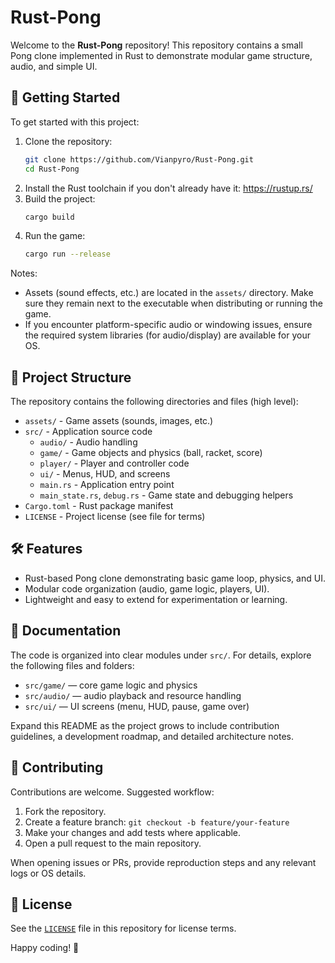 # Rust-Pong

Welcome to the **Rust-Pong** repository! This repository contains a small Pong clone implemented in Rust to demonstrate modular game structure, audio, and simple UI.

## 🚀 Getting Started

To get started with this project:

1. Clone the repository:
    ```bash
    git clone https://github.com/Vianpyro/Rust-Pong.git
    cd Rust-Pong
    ```
2. Install the Rust toolchain if you don't already have it: https://rustup.rs/
3. Build the project:
    ```bash
    cargo build
    ```
4. Run the game:
    ```bash
    cargo run --release
    ```

Notes:
- Assets (sound effects, etc.) are located in the `assets/` directory. Make sure they remain next to the executable when distributing or running the game.
- If you encounter platform-specific audio or windowing issues, ensure the required system libraries (for audio/display) are available for your OS.

## 📁 Project Structure

The repository contains the following directories and files (high level):

- `assets/` - Game assets (sounds, images, etc.)
- `src/` - Application source code
    - `audio/` - Audio handling
    - `game/` - Game objects and physics (ball, racket, score)
    - `player/` - Player and controller code
    - `ui/` - Menus, HUD, and screens
    - `main.rs` - Application entry point
    - `main_state.rs`, `debug.rs` - Game state and debugging helpers
- `Cargo.toml` - Rust package manifest
- `LICENSE` - Project license (see file for terms)

## 🛠 Features

- Rust-based Pong clone demonstrating basic game loop, physics, and UI.
- Modular code organization (audio, game logic, players, UI).
- Lightweight and easy to extend for experimentation or learning.

## 📖 Documentation

The code is organized into clear modules under `src/`. For details, explore the following files and folders:
- `src/game/` — core game logic and physics
- `src/audio/` — audio playback and resource handling
- `src/ui/` — UI screens (menu, HUD, pause, game over)

Expand this README as the project grows to include contribution guidelines, a development roadmap, and detailed architecture notes.

## 🤝 Contributing

Contributions are welcome. Suggested workflow:
1. Fork the repository.
2. Create a feature branch: `git checkout -b feature/your-feature`
3. Make your changes and add tests where applicable.
4. Open a pull request to the main repository.

When opening issues or PRs, provide reproduction steps and any relevant logs or OS details.

## 📝 License

See the [`LICENSE`](/LICENSE) file in this repository for license terms.

Happy coding! 🎉
